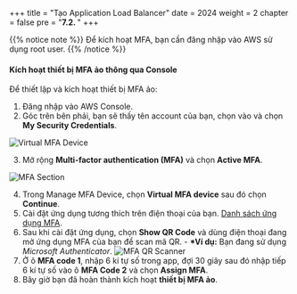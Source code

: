 +++
title = "Tạo Application Load Balancer"
date = 2024
weight = 2
chapter = false
pre = "<b>7.2. </b>"
+++

{{% notice note %}}
Để kích hoạt MFA, bạn cần đăng nhập vào AWS sử dụng root user.
{{% /notice %}}

#### Kích hoạt thiết bị MFA ảo thông qua Console

Để thiết lập và kích hoạt thiết bị MFA ảo:

1. Đăng nhập vào AWS Console.
2. Góc trên bên phải, bạn sẽ thấy tên account của bạn, chọn vào và chọn **My Security Credentials**.

![Virtual MFA Device](/images/1-account-setup/MySecurity_v1.png?width=15pc)

3. Mở rộng **Multi-factor authentication (MFA)** và chọn **Active MFA**.

![MFA Section](/images/1-account-setup/MFA.png?width=90pc)

4. Trong Manage MFA Device, chọn **Virtual MFA device** sau đó chọn **Continue**.
5. Cài đặt ứng dụng tương thích trên điện thoại của bạn. [Danh sách ứng dụng MFA](https://aws.amazon.com/iam/features/mfa/?audit=2019q1).
6. Sau khi cài đặt ứng dụng, chọn **Show QR Code** và dùng điện thoại đang mở ứng dụng MFA của bạn để scan mã QR. - **\*Ví dụ:** Bạn đang sử dụng _Microsoft Authenticator_.
   ![MFA QR Scanner](/images/1-account-setup/MFAScannerQR.png?width=90pc)
7. Ở ô **MFA code 1**, nhập 6 kí tự số trong app, đợi 30 giây sau đó nhập tiếp 6 kí tự số vào ô **MFA Code 2** và chọn **Assign MFA**.
8. Bây giờ bạn đã hoàn thành kích hoạt **thiết bị MFA ảo**.
